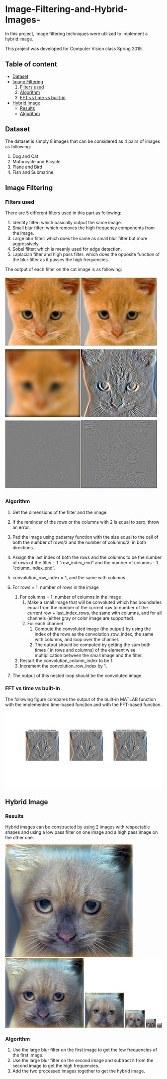 # Image-Filtering-and-Hybrid-Images-
In this project, image filtering techniques were utilized to implement a hybrid image.

This project was developed for Computer Vision class Spring 2019.

## Table of content
- [Dataset](#Dataset)
- [Image Filtering](#Image-Filtering)
  1. [Filters used](#Filters-used)
  2. [Algorithm](#Algorithm)
  3. [FFT vs time vs built-in](#FFT-vs-time-vs-built-in)
- [Hybrid Image](#Mini-Projects)
    - [Results](#Results)
    - [Algorithm](#Algorithm)

## Dataset
The dataset is simply 8 images that can be considered as 4 pairs of images as following:
1. Dog and Cat
2. Motorcycle and Bicycle
3. Plane and Bird
4. Fish and Submarine

## Image Filtering

### Filters used
There are 5 different filters used in this part as following:
1. Identity filter: which basically output the same image.
2. Small blur filter: which removes the high frequency components from the image.
3. Large blur filter: which does the same as small blur filter but more aggressively.
4. Sobel filter: which is meanly used for edge detection.
5. Laplacian filter and high pass filter: which does the opposite function of the blur
filter as it passes the high frequencies.

The output of each filter on the cat image is as following:

![](https://github.com/ahmedwael19/Image-Filtering-and-Hybrid-Images-/blob/master/21.JPG)

### Algorithm

1. Get the dimensions of the filter and the image.
2. If the reminder of the rows or the columns with 2 is equal to zero, throw an error.
3. Pad the image using padarray function with the size equal to the ceil of both the
number of rows/2 and the number of columns/2, in both directions.
4. Assign the last index of both the rows and the columns to be the number of rows of
the filter – 1 “row_index_end” and the number of columns – 1 “column_index_end”.
5. convolution_row_index = 1, and the same with columns.

6. For rows = 1: number of rows in the image
    1. For columns = 1: number of columns in the image
        1. Make a small image that will be convoluted which has boundaries equal from
the number of the current row to number of the current row +
last_index_rows, the same with columns, and for all channels (either gray or
color image are supported).
        2. For each channel
            1. Compute the convoluted image (the output) by using the index of the
rows as the convolution_row_index, the same with columns, and loop
over the channel.
            2. The output should be computed by getting the sum both times ( in rows
and columns) of the element wise multiplication between the small
image and the filter.
    2. Restart the convolution_column_index to be 1.
    3. Increment the convolution_row_index by 1.
7. The output of this nested loop should be the convoluted image.

### FFT vs time vs built-in
The following figure compares the output of the built-in MATLAB function with the implemented
time-based function and with the FFT-based function.
![](https://github.com/ahmedwael19/Image-Filtering-and-Hybrid-Images-/blob/master/Report/images/Image%20Filtering/final_compare.jpg)
## Hybrid Image
### Results
Hybrid images can be constructed by using 2 images with respectable shapes and using a low
pass filter on one image and a high pass image on the other one.

![](https://github.com/ahmedwael19/Image-Filtering-and-Hybrid-Images-/blob/master/hybrid_image.jpg)
![](https://github.com/ahmedwael19/Image-Filtering-and-Hybrid-Images-/blob/master/hybrid_image_scales.jpg)

### Algorithm 
1. Use the large blur filter on the first image to get the low frequencies of the first
image.
2. Use the large blur filter on the second image and subtract it from the second image to
get the high frequencies.
3. Add the two processed images together to get the hybrid image.
